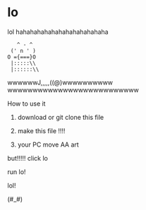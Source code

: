 # lo
lol    hahahahahahahahahahahahaha

       ^ - ^
     (' n ' )
    O ={===}O
     |:::::\\    
     |::::::\\ 
wwwwwwJ,,,,,((@)wwwwwwwwww
wwwwwwwwwwwwwwwwwwwwwwwwww

How to use it

1. download or git clone this file

2. make this file !!!!

3. your PC move AA art 

but!!!!! click lo 

run lo!

lol!

(#_#)
